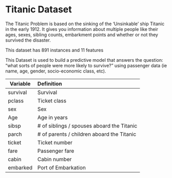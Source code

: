 # Titanic Dataset

The Titanic Problem is based on the sinking of the ‘Unsinkable’ ship Titanic in the early 1912. It gives you information about multiple people like their ages, sexes, sibling counts, embarkment points and whether or not they survived the disaster.

This dataset has 891 instances and 11 features

This Dataset is used to build a predictive model that answers the question: “what sorts of people were more likely to survive?” using passenger data (ie name, age, gender, socio-economic class, etc).



|Variable|	Definition	|
|--------|:-------------|
|survival	|Survival|	0 = No, 1 = Yes
|pclass	|Ticket class|	1 = 1st, 2 = 2nd, 3 = 3rd
|sex|	Sex	|
|Age|	Age in years|	
|sibsp|	# of siblings / spouses aboard the Titanic	
|parch|	# of parents / children aboard the Titanic	
|ticket	|Ticket number	
|fare	|Passenger fare	
|cabin	|Cabin number	
|embarked|	Port of Embarkation
